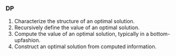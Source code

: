 ### DP


1. Characterize the structure of an optimal solution.
2. Recursively define the value of an optimal solution.
3. Compute the value of an optimal solution, typically in a bottom-upfashion. 
4. Construct an optimal solution from computed information.